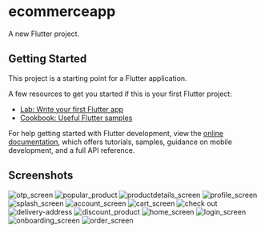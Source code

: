 # ecommerceapp

A new Flutter project.

## Getting Started

This project is a starting point for a Flutter application.

A few resources to get you started if this is your first Flutter project:

- [Lab: Write your first Flutter app](https://docs.flutter.dev/get-started/codelab)
- [Cookbook: Useful Flutter samples](https://docs.flutter.dev/cookbook)

For help getting started with Flutter development, view the
[online documentation](https://docs.flutter.dev/), which offers tutorials,
samples, guidance on mobile development, and a full API reference.

## Screenshots

![otp_screen](https://user-images.githubusercontent.com/91501883/232832680-50c5b908-f3d3-4b60-84fa-f365eb1611bc.jpg)
![popular_product](https://user-images.githubusercontent.com/91501883/232832690-f3625dca-36e3-447a-97d6-7b08c6f1f56c.jpg)
![productdetails_screen](https://user-images.githubusercontent.com/91501883/232832697-548b9f7e-7afd-4281-bde3-7e0b9da94a86.jpg)
![profile_screen](https://user-images.githubusercontent.com/91501883/232832704-e455cf8d-55ef-4a2c-81a0-8b69b9ada53d.jpg)
![splash_screen](https://user-images.githubusercontent.com/91501883/232832711-fe40fbc3-a813-4308-9ad3-d308420323de.jpg)
![account_screen](https://user-images.githubusercontent.com/91501883/232832713-8b1d3013-c68f-4a1a-922e-d48faff1183d.jpg)
![cart_screen](https://user-images.githubusercontent.com/91501883/232832717-0ecdcddf-826b-4cd4-848b-b06cfc667408.jpg)
![check out](https://user-images.githubusercontent.com/91501883/232832724-c06c0d26-f957-4507-a992-f3ee2701dd53.jpg)
![delivery-address](https://user-images.githubusercontent.com/91501883/232832730-83428bad-f84f-4450-841a-813e274dce6f.jpg)
![discount_product](https://user-images.githubusercontent.com/91501883/232832739-f0feaa8a-26ed-41b7-bee7-d6aec384dbe6.jpg)
![home_screen](https://user-images.githubusercontent.com/91501883/232832742-ed8ef3ed-3e99-4463-8a4d-8cbca4d02892.jpg)
![login_screen](https://user-images.githubusercontent.com/91501883/232832747-411ccf10-44a0-4188-919c-64f9902c8158.jpg)
![onboarding_screen](https://user-images.githubusercontent.com/91501883/232832750-707a488b-74a4-4f0d-b5fa-eab02a0f2cae.jpg)
![order_screen](https://user-images.githubusercontent.com/91501883/232832753-df2e315a-54bb-4ceb-b6ee-3735a817b74d.jpg)

